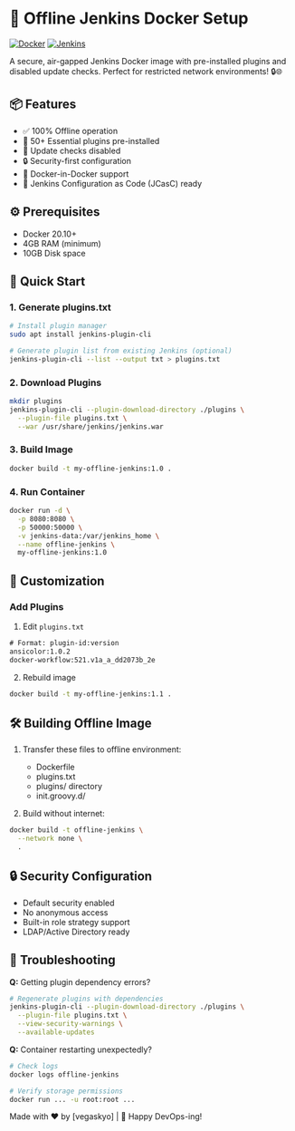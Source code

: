 # 🚀 Offline Jenkins Docker Setup 

[![Docker](https://img.shields.io/badge/Docker-2CA5E0?style=flat&logo=docker&logoColor=white)](https://www.docker.com)
[![Jenkins](https://img.shields.io/badge/Jenkins-D24939?style=flat&logo=Jenkins&logoColor=white)](https://www.jenkins.io)

A secure, air-gapped Jenkins Docker image with pre-installed plugins and disabled update checks. Perfect for restricted network environments! 🔒🌐

## 📦 Features
- ✅ 100% Offline operation
- 🔌 50+ Essential plugins pre-installed
- 🛑 Update checks disabled
- 🔒 Security-first configuration
- 🐳 Docker-in-Docker support
- 📜 Jenkins Configuration as Code (JCasC) ready

## ⚙️ Prerequisites
- Docker 20.10+
- 4GB RAM (minimum)
- 10GB Disk space

## 🚦 Quick Start

### 1. Generate plugins.txt
```bash
# Install plugin manager
sudo apt install jenkins-plugin-cli

# Generate plugin list from existing Jenkins (optional)
jenkins-plugin-cli --list --output txt > plugins.txt
```

### 2. Download Plugins
```bash
mkdir plugins
jenkins-plugin-cli --plugin-download-directory ./plugins \
  --plugin-file plugins.txt \
  --war /usr/share/jenkins/jenkins.war
```

### 3. Build Image
```bash
docker build -t my-offline-jenkins:1.0 .
```

### 4. Run Container
```bash
docker run -d \
  -p 8080:8080 \
  -p 50000:50000 \
  -v jenkins-data:/var/jenkins_home \
  --name offline-jenkins \
  my-offline-jenkins:1.0
```

## 🔧 Customization

### Add Plugins
1. Edit `plugins.txt`
```txt
# Format: plugin-id:version
ansicolor:1.0.2
docker-workflow:521.v1a_a_dd2073b_2e
```

2. Rebuild image
```bash
docker build -t my-offline-jenkins:1.1 .
```

## 🛠️ Building Offline Image
1. Transfer these files to offline environment:
   - Dockerfile
   - plugins.txt
   - plugins/ directory
   - init.groovy.d/

2. Build without internet:
```bash
docker build -t offline-jenkins \
  --network none \
  .
```

## 🔒 Security Configuration
- Default security enabled
- No anonymous access
- Built-in role strategy support
- LDAP/Active Directory ready

## 🚨 Troubleshooting
**Q:** Getting plugin dependency errors?
```bash
# Regenerate plugins with dependencies
jenkins-plugin-cli --plugin-download-directory ./plugins \
  --plugin-file plugins.txt \
  --view-security-warnings \
  --available-updates
```

**Q:** Container restarting unexpectedly?
```bash
# Check logs
docker logs offline-jenkins

# Verify storage permissions
docker run ... -u root:root ...
```


Made with ❤️ by [vegaskyo] | 🐳 Happy DevOps-ing!
